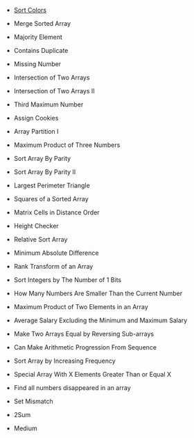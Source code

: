 

- [Sort Colors](https://leetcode.com/problems/sort-colors/)


- Merge Sorted Array
- Majority Element
- Contains Duplicate
- Missing Number
- Intersection of Two Arrays
- Intersection of Two Arrays II
- Third Maximum Number
- Assign Cookies
- Array Partition I
- Maximum Product of Three Numbers
- Sort Array By Parity
- Sort Array By Parity II
- Largest Perimeter Triangle
- Squares of a Sorted Array
- Matrix Cells in Distance Order
- Height Checker
- Relative Sort Array
- Minimum Absolute Difference
- Rank Transform of an Array
- Sort Integers by The Number of 1 Bits
- How Many Numbers Are Smaller Than the Current Number
- Maximum Product of Two Elements in an Array
- Average Salary Excluding the Minimum and Maximum Salary
- Make Two Arrays Equal by Reversing Sub-arrays
- Can Make Arithmetic Progression From Sequence
- Sort Array by Increasing Frequency
- Special Array With X Elements Greater Than or Equal X
- Find all numbers disappeared in an array
- Set Mismatch
- 2Sum
- Medium
